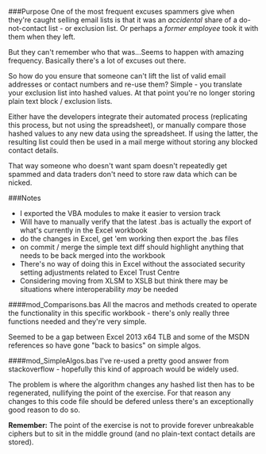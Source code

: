 ###Purpose
One of the most frequent excuses spammers give when they're caught selling email lists is that it was an *accidental* share of a do-not-contact list - or exclusion list. Or perhaps a *former employee* took it with them when they left.

But they can't remember who that was...Seems to happen with amazing frequency. Basically there's a lot of excuses out there.

So how do you ensure that someone can't lift the list of valid email addresses or contact numbers and re-use them? Simple - you translate your exclusion list into hashed values. At that point you're no longer storing plain text block / exclusion lists.

Either have the developers integrate their automated process (replicating this process, but not using the spreadsheet), or manually compare those hashed values to any new data using the spreadsheet. If using the latter, the resulting list could then be used in a mail merge without storing any blocked contact details.

That way someone who doesn't want spam doesn't repeatedly get spammed and data traders don't need to store raw data which can be nicked.

###Notes
- I exported the VBA modules to make it easier to version track
- Will have to manually verify that the latest .bas is actually the export of what's currently in the Excel workbook
- do the changes in Excel, get 'em working then export the .bas files
- on commit / merge the simple text diff should highlight anything that needs to be back merged into the workbook
- There's no way of doing this in Excel without the associated security setting adjustments related to Excel Trust Centre
- Considering moving from XLSM to XSLB but think there may be situations where interoperability *may* be needed

####mod_Comparisons.bas
All the macros and methods created to operate the functionality in this specific workbook - there's only really three functions needed and they're very simple.

Seemed to be a gap between Excel 2013 x64 TLB and some of the MSDN references so have gone "back to basics" on simple algos.

####mod_SimpleAlgos.bas
I've re-used a pretty good answer from stackoverflow - hopefully this kind of approach would be widely used.

The problem is where the algorithm changes any hashed list then has to be regenerated, nullifying the point of the exercise. For that reason any changes to this code file should be defered unless there's an exceptionally good reason to do so.

**Remember:** The point of the exercise is not to provide forever unbreakable ciphers but to sit in the middle ground (and no plain-text contact details are stored).
